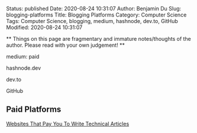 Status: published
Date: 2020-08-24 10:31:07
Author: Benjamin Du
Slug: blogging-platforms
Title: Blogging Platforms
Category: Computer Science
Tags: Computer Science, blogging, medium, hashnode, dev.to, GitHub
Modified: 2020-08-24 10:31:07

**
Things on this page are fragmentary and immature notes/thoughts of the author.
Please read with your own judgement!
**

medium: paid 

hashnode.dev 

dev.to 

GitHub 

## Paid Platforms 

[Websites That Pay You To Write Technical Articles](https://catalins.tech/websites-that-pay-you-to-write-technical-articles)